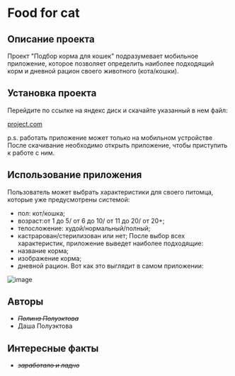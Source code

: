 # Food for cat
## Описание проекта
Проект "Подбор корма для кошек" подразумевает мобильное приложение, которое позволяет определить наиболее подходящий корм и дневной рацион своего животного (кота/кошки).
## Установка проекта
Перейдите по ссылке на яндекс диск и скачайте указанный в нем файл:

[project.com](https://disk.yandex.ru/d/aoHMf6EZUb50Ag)

p.s. работать приложение может только на мобильном устройстве
После скачивание необходимо открыть приложение, чтобы приступить к работе с ним.
## Использование приложения
Пользователь может выбрать характеристики для своего питомца, которые уже предусмотрены системой:
- пол: кот/кошка;
- возраст:от 1 до 5/ от 6 до 10/ от 11 до 20/ от 20+;
- телосложение: худой/нормальный/полный;
- кастрарован/стерилизован или нет;
После выбор всех характеристик, приложение выведет наиболее подходящие:
- название корма;
- изображение корма;
- дневной рацион.
Вот как это выглядит в самом приложении:

![image](https://github.com/PoluektovaDarya/foodCat/assets/123874713/75bf3485-8026-4ae7-a4ba-915253bbdbce)


## Авторы
- *~~Полина Полуэктова~~*
- Даша Полуэктова
## Интересные факты
- *~~заработало и ладно~~*
